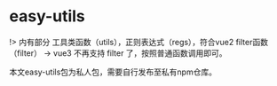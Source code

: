 # easy-utils

!> 内有部分 工具类函数（utils），正则表达式（regs），符合vue2 filter函数 （filter） -> vue3 不再支持 filter 了，按照普通函数调用即可。

本文easy-utils包为私人包，需要自行发布至私有npm仓库。
